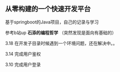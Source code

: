 ## 从零构建的一个快速开发平台
基于springboot的Java项目，自己的记录与学习

参考b站up **石添的编程哲学**
（突然发现是面向有基础的）

3.18 在开发子目录时候遇到一个环境问题，还在解决中。。

3.14 完成用户鉴权

3.10 完成用户登录
